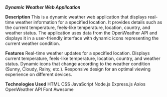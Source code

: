 ***Dynamic Weather Web Application***

**Description**
This is a dynamic weather web application that displays real-time weather information for a specified location. It provides details such as the current temperature, feels-like temperature, location, country, and weather status. The application uses data from the OpenWeather API and displays it in a user-friendly interface with dynamic icons representing the current weather condition.

**Features**
Real-time weather updates for a specified location.
Displays current temperature, feels-like temperature, location, country, and weather status.
Dynamic icons that change according to the weather condition (Sunny, Cloudy, Rainy, etc.).
Responsive design for an optimal viewing experience on different devices.

**Technologies Used**
HTML
CSS
JavaScript
Node.js
Express.js
Axios
OpenWeather API
Font Awesome
